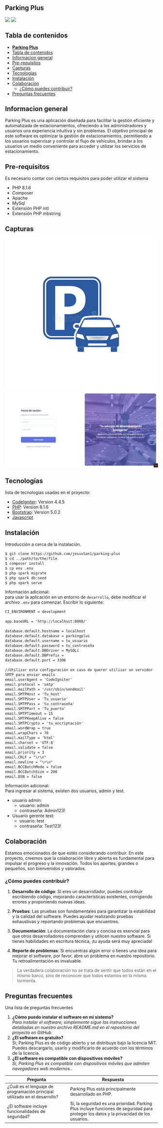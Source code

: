 ## **Parking Plus**
![](https://img.shields.io/badge/Estatus-Desarrollo-blue)
![](https://img.shields.io/badge/Licencia-MIT-green)
## Tabla de contenidos
- [**Parking Plus**](#parking-plus)
- [Tabla de contenidos](#tabla-de-contenidos)
- [Informacion general](#informacion-general)
- [Pre-requisitos](#pre-requisitos)
- [Capturas](#capturas)
- [Tecnologías](#tecnologías)
- [Instalación](#instalación)
- [Colaboración](#colaboración)
  - [¿Cómo puedes contribuir?](#cómo-puedes-contribuir)
- [Preguntas frecuentes](#preguntas-frecuentes)

## Informacion general
Parking Plus es una aplicación diseñada para facilitar la gestión eficiente y automatizada de estacionamientos, ofreciendo a los administradores y usuarios una experiencia intuitiva y sin problemas. El objetivo principal de este software es optimizar la gestión de estacionamientos, permitiendo a los usuarios supervisar y controlar el flujo de vehículos, brindar a los usuarios un medio conveniente para acceder y utilizar los servicios de estacionamiento.

## Pre-requisitos
Es necesario contar con ciertos requisitos para poder utilizar el sistema  
* PHP 8.1.6
* Composer
* Apache
* MySql
* Extensión PHP intl
* Extensión PHP mbstring

## Capturas
![Logo](./public/assets/img/icon.jpg)
![Login](./public/assets/img/login.jpeg)

## Tecnologías
lista de tecnologias usadas en el proyecto:
* [CodeIgniter](https://codeigniter.com/): Version 4.4.5
* [PHP](https://www.php.net/releases/8_1_6.php): Version 8.1.6
* [Bootstrap](https://getbootstrap.com/): Version 5.0.2
* [Javascript](https://developer.mozilla.org/es/docs/Learn/JavaScript/First_steps/What_is_JavaScript)

## Instalación
Introducción a cerca de la instalación. 
```
$ git clone https://github.com/jesusSan1/parking-plus
$ cd ../path/to/the/file
$ composer install
$ cp env .env
$ php spark migrate
$ php spark db:seed 
$ php spark serve
```
Información adicional:  
para usar la aplicación en un entorno de ```desarrollo```, debe modificar el archivo ```.env``` para comenzar. Escribir lo siguiente:  
  
```
CI_ENVIRONMENT = development

app.baseURL = 'http://localhost:8080/'

database.default.hostname = localhost
database.default.database = parkingplus
database.default.username = tu_usuario
database.default.password = tu_contraseña
database.default.DBDriver = MySQLi
database.default.DBPrefix =
database.default.port = 3306

//Utilizar esta configuración en caso de querer utilizar un servidor SMTP para enviar emails
email.userAgent = 'CodeIgniter'
email.protocol = 'smtp'
email.mailPath = '/usr/sbin/sendmail'
email.SMTPHost = 'Tu_host'
email.SMTPUser = 'Tu_usuario'
email.SMTPPass = 'tu_contraseña'
email.SMTPPort = 'Tu_puerto'
email.SMTPTimeout = 15
email.SMTPKeepAlive = false
email.SMTPCrypto = 'tu_encriptación'
email.wordWrap = true
email.wrapChars = 76
email.mailType = 'html'
email.charset = 'UTF-8'
email.validate = false
email.priority = 3
email.CRLF = "\r\n"
email.newline = "\r\n"
email.BCCBatchMode = false
email.BCCBatchSize = 200
email.DSN = false
```

Información adicional:  
Para ingresar al sistema, existen dos usuarios, admin y test.  
* usuario admin:  
  * usuario: admin
  * contraseña: Admin123!
* Usuario gerente test:
  * usuario: test
  * contraseña: Test123!  
  
## Colaboración
Estamos emocionados de que estés considerando contribuir.
En este proyecto, creemos que la colaboración libre y abierta es fundamental para impulsar el progreso y la innovación. Todos los aportes, grandes o pequeños, son bienvenidos y valorados.

### ¿Cómo puedes contribuir?
1. **Desarrollo de código**: Si eres un desarrollador, puedes contribuir escribiendo código, mejorando características existentes, corrigiendo errores y proponiendo nuevas ideas.

2. **Pruebas**: Las pruebas son fundamentales para garantizar la estabilidad y la calidad del software. Puedes ayudar realizando pruebas exhaustivas y reportando problemas que encuentres.

3. **Documentación**: La documentación clara y concisa es esencial para que otros desarrolladores comprendan y utilicen nuestro software. Si tienes habilidades en escritura técnica, ¡tu ayuda será muy apreciada!

4. **Reporte de problemas**: Si encuentras algún error o tienes una idea para mejorar el software, por favor, abre un problema en nuestro repositorio. Tu retroalimentación es invaluable.

> La verdadera colaboración no se trata de sentir que todos están en el mismo barco, sino de reconocer que todos estamos en la misma tormenta.  


## Preguntas frecuentes
Una lista de preguntas frecuentes
1. **¿Cómo puedo instalar el software en mi sistema?**  
_Para instalar el software, simplemente sigue las instrucciones detalladas en nuestro archivo README.md en el repositorio del proyecto en GitHub._
2. __¿El software es gratuito?__  
Sí, Parking Plus es de código abierto y se distribuye bajo la licencia MIT. Puedes descargarlo, usarlo y modificarlo de acuerdo con los términos de la licencia.
3. **¿El software es compatible con dispositivos móviles?**  
*Sí, Parking Plus es compatible con dispositivos móviles que admiten navegadores web modernos.*.

| Pregunta                                                                   | Respuesta                                                                                                                              |
| -------------------------------------------------------------------------- | --------------------------------------------------------------------------------------------------------------------
| ¿Cuál es el lenguaje de programación principal utilizado en el desarrollo? | Parking Plus está principalmente desarrollado en PHP.
| ¿El software incluye funcionalidades de seguridad?                         | Sí, la seguridad es una prioridad. Parking Plus incluye funciones de seguridad para proteger los datos y la privacidad de los usuarios. |